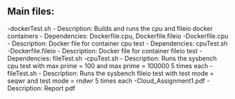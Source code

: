 ## Main files: ##
-dockerTest.sh - Description: Builds and runs the cpu and fileio docker containers - Dependencies: Dockerfile.cpu, Dockerfile.fileio
-Dockerfile.cpu - Description: Docker file for container cpu test - Dependencies: cpuTest.sh
-Dockerfile.fileio - Description: Docker file for container fileio test - Dependencies: fileTest.sh
-cpuTest.sh - Description: Runs the sysbench cpu test with max prime = 100 and max prime = 100000 5 times each
-fileTest.sh - Description: Runs the sysbench fileio test with test mode = seqwr and test mode = rndwr 5 times each
-Cloud_Assignment1.pdf - Description: Report pdf
